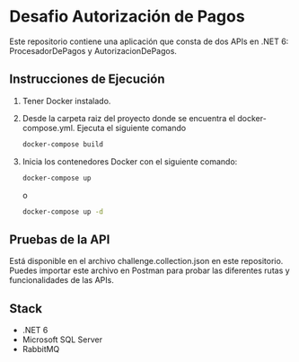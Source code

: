 # Desafio Autorización de Pagos

Este repositorio contiene una aplicación que consta de dos APIs en .NET 6: ProcesadorDePagos y AutorizacionDePagos.

## Instrucciones de Ejecución

1. Tener Docker instalado.
2. Desde la carpeta raiz del proyecto donde se encuentra el docker-compose.yml. Ejecuta el siguiente comando

    ```bash
    docker-compose build
    ```

5. Inicia los contenedores Docker con el siguiente comando:

    ```bash
    docker-compose up
    ```
    o
    ```bash
    docker-compose up -d
    ```

## Pruebas de la API 

Está disponible en el archivo challenge.collection.json en este repositorio. Puedes importar este archivo en Postman para probar las diferentes rutas y funcionalidades de las APIs.

## Stack

- .NET 6
- Microsoft SQL Server
- RabbitMQ